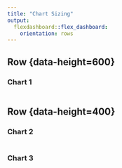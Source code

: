 ```yaml
---
title: "Chart Sizing"
output: 
  flexdashboard::flex_dashboard:
    orientation: rows
---
```


Row {data-height=600}
-------------------------------------

### Chart 1

```{r}

```

Row {data-height=400}
-------------------------------------
    
### Chart 2
    
```{r}

```
    
### Chart 3

```{r}

```
